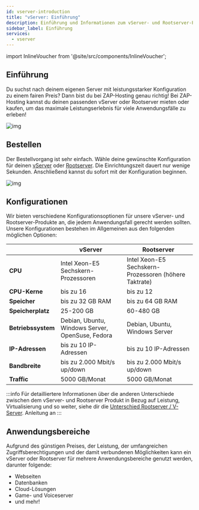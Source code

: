```yaml
---
id: vserver-introduction
title: "vServer: Einführung"
description: Einführung und Informationen zum vServer- und Rootserver-Produkt von ZAP-Hosting - ZAP-Hosting.com Dokumentation
sidebar_label: Einführung
services:
  - vserver
---
```


import InlineVoucher from '@site/src/components/InlineVoucher';

## Einführung

Du suchst nach deinem eigenen Server mit leistungsstarker Konfiguration zu einem fairen Preis? Dann bist du bei ZAP-Hosting genau richtig! Bei ZAP-Hosting kannst du deinen passenden vServer oder Rootserver mieten oder kaufen, um das maximale Leistungserlebnis für viele Anwendungsfälle zu erleben!

![img](https://screensaver01.zap-hosting.com/index.php/s/WY3eGoELodGwQMB/preview)

<InlineVoucher />

## Bestellen

Der Bestellvorgang ist sehr einfach. Wähle deine gewünschte Konfiguration für deinen [vServer](https://zap-hosting.com/en/vServer-hosting/) oder [Rootserver](https://zap-hosting.com/en/root-server-hosting/). Die Einrichtungszeit dauert nur wenige Sekunden. Anschließend kannst du sofort mit der Konfiguration beginnen.

![img](https://screensaver01.zap-hosting.com/index.php/s/36yfq9XSrKNmjSg/preview)

## Konfigurationen

Wir bieten verschiedene Konfigurationsoptionen für unsere vServer- und Rootserver-Produkte an, die jedem Anwendungsfall gerecht werden sollten. Unsere Konfigurationen bestehen im Allgemeinen aus den folgenden möglichen Optionen:

|                                  | vServer          | Rootserver |
| -------------------------------- | ------------------------- | ------------------------- |
| **CPU** | Intel Xeon-E5 Sechskern-Prozessoren | Intel Xeon-E5 Sechskern-Prozessoren (höhere Taktrate) |
| **CPU-Kerne**              | bis zu 16           | bis zu 12                                             |
| **Speicher**              | bis zu 32 GB RAM         | bis zu 64 GB RAM       |
| **Speicherplatz**               | 25-200 GB                                        | 60-480 GB |
| **Betriebssystem** | Debian, Ubuntu, Windows Server, OpenSuse, Fedora | Debian, Ubuntu, Windows Server |
| **IP-Adressen** | bis zu 10 IP-Adressen   | bis zu 10 IP-Adressen    |
| **Bandbreite**     | bis zu 2.000 Mbit/s up/down | bis zu 2.000 Mbit/s up/down |
| **Traffic**                      | 5000 GB/Monat       | 5000 GB/Monat       |

:::info
Für detailliertere Informationen über die anderen Unterschiede zwischen dem vServer- und Rootserver Produkt in Bezug auf Leistung, Virtualisierung und so weiter, siehe dir die [Unterschied Rootserver / V-Server](vserver-root-difference.md). Anleitung an
:::

## Anwendungsbereiche

Aufgrund des günstigen Preises, der Leistung, der umfangreichen Zugriffsberechtigungen und der damit verbundenen Möglichkeiten kann ein vServer oder Rootserver für mehrere Anwendungsbereiche genutzt werden, darunter folgende:

- Webseiten
- Datenbanken
- Cloud-Lösungen
- Game- und Voiceserver
- und mehr!
